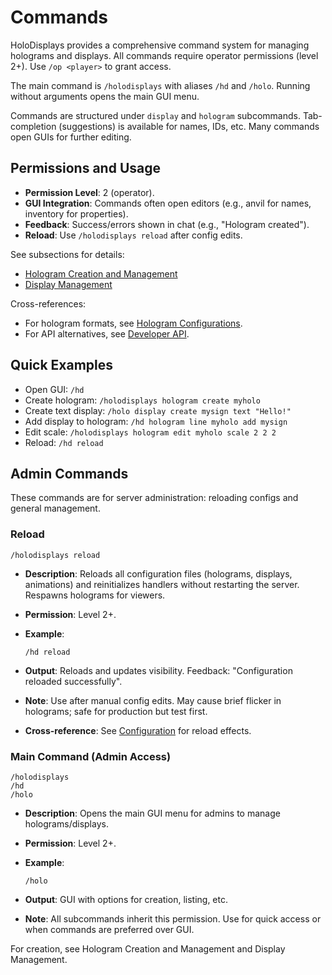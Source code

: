 # Commands

HoloDisplays provides a comprehensive command system for managing holograms and displays. All commands require operator permissions (level 2+). Use `/op <player>` to grant access.

The main command is `/holodisplays` with aliases `/hd` and `/holo`. Running without arguments opens the main GUI menu.

Commands are structured under `display` and `hologram` subcommands. Tab-completion (suggestions) is available for names, IDs, etc. Many commands open GUIs for further editing.

## Permissions and Usage

* **Permission Level**: 2 (operator).
* **GUI Integration**: Commands often open editors (e.g., anvil for names, inventory for properties).
* **Feedback**: Success/errors shown in chat (e.g., "Hologram created").
* **Reload**: Use `/holodisplays reload` after config edits.

See subsections for details:

* [Hologram Creation and Management](broken-reference)
* [Display Management](broken-reference)

Cross-references:

* For hologram formats, see [Hologram Configurations](broken-reference).
* For API alternatives, see [Developer API](broken-reference).

## Quick Examples

* Open GUI: `/hd`
* Create hologram: `/holodisplays hologram create myholo`
* Create text display: `/holo display create mysign text "Hello!"`
* Add display to hologram: `/hd hologram line myholo add mysign`
* Edit scale: `/holodisplays hologram edit myholo scale 2 2 2`
* Reload: `/hd reload`

## Admin Commands

These commands are for server administration: reloading configs and general management.

### Reload

```
/holodisplays reload
```

* **Description**: Reloads all configuration files (holograms, displays, animations) and reinitializes handlers without restarting the server. Respawns holograms for viewers.
* **Permission**: Level 2+.
*   **Example**:

    ```
    /hd reload
    ```
* **Output**: Reloads and updates visibility. Feedback: "Configuration reloaded successfully".
* **Note**: Use after manual config edits. May cause brief flicker in holograms; safe for production but test first.
* **Cross-reference**: See [Configuration](broken-reference) for reload effects.

### Main Command (Admin Access)

```
/holodisplays
/hd
/holo
```

* **Description**: Opens the main GUI menu for admins to manage holograms/displays.
* **Permission**: Level 2+.
*   **Example**:

    ```
    /holo
    ```
* **Output**: GUI with options for creation, listing, etc.
* **Note**: All subcommands inherit this permission. Use for quick access or when commands are preferred over GUI.

For creation, see Hologram Creation and Management and Display Management.

